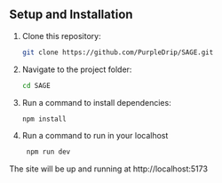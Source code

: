 ## Setup and Installation

1. Clone this repository:
    ```bash
    git clone https://github.com/PurpleDrip/SAGE.git
    ```

2. Navigate to the project folder:
    ```bash
    cd SAGE
    ```

3. Run a command to install dependencies:
    ```bash
    npm install
    ```
4. Run a command to run in your localhost
   ```bash
    npm run dev
    ```
The site will be up and running at http://localhost:5173
